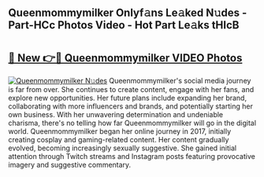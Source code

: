 ## Queenmommymilker Onlyf𝚊ns Le𝚊ked N𝚞des - Part-HCc Photos Video - Hot Part Le𝚊ks tHIcB

# <h2><a href="http://ab43002.deff.icu/?id=Queenmommymilker">🔗 New 👉🔴 Queenmommymilker VIDEO Photos</a></h2>

[![Queenmommymilker N𝚞des](https://i.imgur.com/rIISA9y.gif)](http://ab43002.deff.icu/?id=Queenmommymilker)
Queenmommymilker's social media journey is far from over. She continues to create content, engage with her fans, and explore new opportunities. Her future plans include expanding her brand, collaborating with more influencers and brands, and potentially starting her own business. With her unwavering determination and undeniable charisma, there's no telling how far Queenmommymilker will go in the digital world. Queenmommymilker began her online journey in 2017, initially creating cosplay and gaming-related content. Her content gradually evolved, becoming increasingly sexually suggestive. She gained initial attention through Twitch streams and Instagram posts featuring provocative imagery and suggestive commentary.
